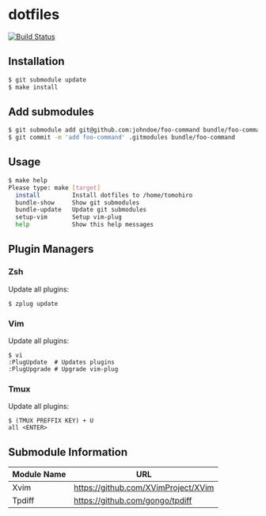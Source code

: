 dotfiles
================================================================================

[![Build Status](https://img.shields.io/travis/Tomohiro/dotfiles.svg?style=flat-square)](https://secure.travis-ci.org/Tomohiro/dotfiles)


Installation
--------------------------------------------------------------------------------

```sh
$ git submodule update
$ make install
```


Add submodules
--------------------------------------------------------------------------------

```sh
$ git submodule add git@github.com:johndoe/foo-command bundle/foo-command
$ git commit -m 'add foo-command' .gitmodules bundle/foo-command
```


Usage
--------------------------------------------------------------------------------

```sh
$ make help
Please type: make [target]
  install         Install dotfiles to /home/tomohiro
  bundle-show     Show git submodules
  bundle-update   Update git submodules
  setup-vim       Setup vim-plug
  help            Show this help messages
```


Plugin Managers
--------------------------------------------------------------------------------

### Zsh

Update all plugins:

```
$ zplug update
```

### Vim

Update all plugins:

```
$ vi
:PlugUpdate  # Updates plugins
:PlugUpgrade # Upgrade vim-plug
```

### Tmux

Update all plugins:

```
$ (TMUX PREFFIX KEY) + U
all <ENTER>
```


Submodule Information
--------------------------------------------------------------------------------

Module Name | URL
----------- | ------------------------------------------------------------------
Xvim        | https://github.com/XVimProject/XVim
Tpdiff      | https://github.com/gongo/tpdiff
